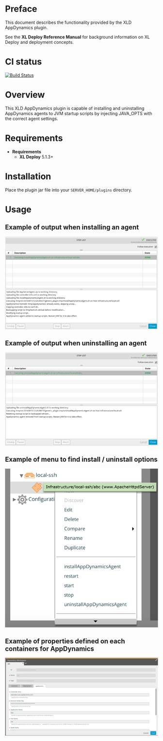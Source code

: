 # Preface #

This document describes the functionality provided by the XLD AppDynamics plugin.

See the **XL Deploy Reference Manual** for background information on XL Deploy and deployment concepts.

# CI status #

[![Build Status](https://travis-ci.org/xebialabs-community/xld-appDynamics-plugin.svg?branch=master)](https://travis-ci.org/xebialabs-community/xld-appDynamics-plugin)

# Overview #

This XLD AppDynamics plugin is capable of installing and uninstalling AppDynamics agents to JVM startup scripts by injecting JAVA_OPTS with the correct agent settings.

# Requirements #

* **Requirements**
	* **XL Deploy** 5.1.3+

# Installation #

Place the plugin jar file into your `SERVER_HOME/plugins` directory.

# Usage #

## Example of output when installing an agent
![Preview](/docs/images/install-agent.png)
 
 ## Example of output when uninstalling an agent
![Preview](/docs/images/uninstall-agent.png)

## Example of menu to find install / uninstall options
![Preview](/docs/images/container-menu.png)

## Example of properties defined on each containers for AppDynamics
![Preview](/docs/images/appdynamics-properties.png)
